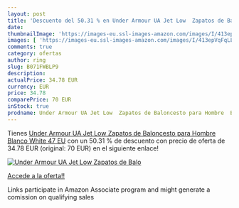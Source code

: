 ```yaml
---
layout: post
title: 'Descuento del 50.31 % en Under Armour UA Jet Low  Zapatos de Balo'
date: 
thumbnailImage: 'https://images-eu.ssl-images-amazon.com/images/I/413epVqFqLL._SL200_.jpg'
images: [ 'https://images-eu.ssl-images-amazon.com/images/I/413epVqFqLL._SL200_.jpg' ]
comments: true
category: ofertas
author: ring
slug: B071FWBLP9
description:
actualPrice: 34.78 EUR
currency: EUR
price: 34.78
comparePrice: 70 EUR
inStock: true
prodname: Under Armour UA Jet Low  Zapatos de Baloncesto para Hombre  Blanco  White   47 EU
---
```


Tienes [Under Armour UA Jet Low  Zapatos de Baloncesto para Hombre  Blanco  White   47 EU](https://www.amazon.es/dp/B071FWBLP9/?tag=tolees-21) con un 50.31 % de descuento con precio de oferta de 34.78 EUR (original: 70 EUR) en el siguiente enlace!

[![Under Armour UA Jet Low  Zapatos de Balo](https://images-eu.ssl-images-amazon.com/images/I/413epVqFqLL._SL200_.jpg)](https://www.amazon.es/dp/B071FWBLP9/?tag=tolees-21)

[Accede a la oferta!!](https://www.amazon.es/dp/B071FWBLP9/?tag=tolees-21)

Links participate in Amazon Associate program and might generate a comission on qualifying sales


